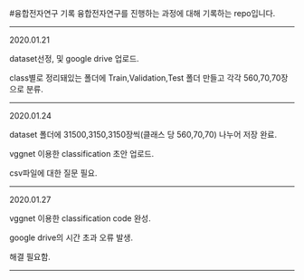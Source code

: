 #융합전자연구 기록
융합전자연구를 진행하는 과정에 대해 기록하는 repo입니다.

***
2020.01.21

dataset선정, 및 google drive 업로드. 

class별로 정리돼있는 폴더에 Train,Validation,Test 폴더 만들고 각각 560,70,70장으로 분류.
***
2020.01.24

dataset 폴더에 31500,3150,3150장씩(클래스 당 560,70,70) 나누어 저장 완료.

vggnet 이용한 classification 초안 업로드.

csv파일에 대한 질문 필요.

***
2020.01.27

vggnet 이용한 classification code 완성.

google drive의 시간 초과 오류 발생. 

해결 필요함.

***
